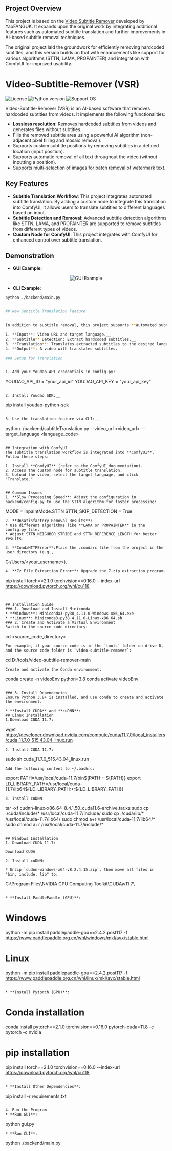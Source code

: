 ## Project Overview

This project is based on the [Video Subtitle Remover](https://github.com/YaoFANGUK/video-subtitle-remover) developed by YaoFANGUK. It expands upon the original work by integrating additional features such as automated subtitle translation and further improvements in AI-based subtitle removal techniques.

The original project laid the groundwork for efficiently removing hardcoded subtitles, and this version builds on that with enhancements like support for various algorithms (STTN, LAMA, PROPAINTER) and integration with ComfyUI for improved usability.

# Video-Subtitle-Remover (VSR)

![License](https://img.shields.io/badge/License-Apache%202-red.svg)
![Python version](https://img.shields.io/badge/Python-3.8+-blue.svg)
![Support OS](https://img.shields.io/badge/OS-Windows/macOS/Linux-green.svg)

Video-Subtitle-Remover (VSR) is an AI-based software that removes hardcoded subtitles from videos. It implements the following functionalities:

- **Lossless resolution**: Removes hardcoded subtitles from videos and generates files without subtitles.
- Fills the removed subtitle area using a powerful AI algorithm (non-adjacent pixel filling and mosaic removal).
- Supports custom subtitle positions by removing subtitles in a defined location (input position).
- Supports automatic removal of all text throughout the video (without inputting a position).
- Supports multi-selection of images for batch removal of watermark text.

## Key Features

- **Subtitle Translation Workflow**: This project integrates automated subtitle translation. By adding a custom node to integrate this translation into ComfyUI, it allows users to translate subtitles to different languages based on input.
- **Subtitle Detection and Removal**: Advanced subtitle detection algorithms like STTN, LAMA, and PROPAINTER are supported to remove subtitles from different types of videos.
- **Custom Node for ComfyUI**: This project integrates with ComfyUI for enhanced control over subtitle translation.

## Demonstration

- **GUI Example**:

<p style="text-align:center;">
    <img src="https://github.com/YaoFANGUK/video-subtitle-remover/raw/main/design/demo2.gif" alt="GUI Example"/>
</p>

- **CLI Example**:

```bash
python ./backend/main.py


## New Subtitle Translation Feature


In addition to subtitle removal, this project supports **automated subtitle translation** using the **Youdao Translation API**. The workflow includes:__

1. **Input**: Video URL and target language.__
2. **Subtitle** Detection: Extract hardcoded subtitles.__
3. **Translation**: Translates extracted subtitles to the desired language.__
4. **Output**: A video with translated subtitles.

### Setup for Translation


1. Add your Youdao API credentials in config.py:__

```
YOUDAO_API_ID = "your_api_id"
YOUDAO_API_KEY = "your_api_key"
```

2. Install Youdao SDK:__

```
pip install youdao-python-sdk
```

3. Use the translation feature via CLI:__

```
python ./backend/subtitleTranslation.py --video_url <video_url> --target_language <language_code>
```

## Integration with ComfyUI
The subtitle translation workflow is integrated into **ComfyUI**. Follow these steps:

1. Install **ComfyUI** (refer to the ComfyUI documentation).
2. Access the custom node for subtitle translation.
3. Upload the video, select the target language, and click "Translate."


## Common Issues
1. **Slow Processing Speed**: Adjust the configuration in backend/config.py to use the STTN algorithm for faster processing:__
```
MODE = InpaintMode.STTN
STTN_SKIP_DETECTION = True
```
2. **Unsatisfactory Removal Results**:__
* Use different algorithms like **LAMA or PROPAINTER** in the config.py file.
* Adjust STTN_NEIGHBOR_STRIDE and STTN_REFERENCE_LENGTH for better results.

3. **CondaHTTPError**:Place the .condarc file from the project in the user directory (e.g., 
```
C:/Users/<your_username>).
```
4. **7z File Extraction Error**: Upgrade the 7-zip extraction program.
```
pip install torch==2.1.0 torchvision==0.16.0 --index-url https://download.pytorch.org/whl/cu118
```


## Installation Guide
### 1. Download and Install Miniconda
* **Windows**: Miniconda3-py38_4.11.0-Windows-x86_64.exe
* **Linux**: Miniconda3-py38_4.11.0-Linux-x86_64.sh
### 2. Create and Activate a Virtual Environment
Switch to the source code directory:
```
cd <source_code_directory>
```
For example, if your source code is in the `tools` folder on drive D, and the source code folder is `video-subtitle-remover`:
```
cd D:/tools/video-subtitle-remover-main
```
Create and activate the Conda environment:
```
conda create -n videoEnv python=3.8
conda activate videoEnv
```

### 3. Install Dependencies
Ensure Python 3.8+ is installed, and use conda to create and activate the environment.

* **Install CUDA** and **cuDNN**:
## Linux Installation  
1.Download CUDA 11.7:
```
wget https://developer.download.nvidia.com/compute/cuda/11.7.0/local_installers/cuda_11.7.0_515.43.04_linux.run
```
2. Install CUDA 11.7:
```
sudo sh cuda_11.7.0_515.43.04_linux.run
```
Add the following content to ~/.bashrc:
```
export PATH=/usr/local/cuda-11.7/bin${PATH:+:${PATH}}
export LD_LIBRARY_PATH=/usr/local/cuda-11.7/lib64${LD_LIBRARY_PATH:+:${LD_LIBRARY_PATH}}
```
3. Install cuDNN
```
tar -xf cudnn-linux-x86_64-8.4.1.50_cuda11.6-archive.tar.xz
sudo cp ./cuda/include/* /usr/local/cuda-11.7/include/
sudo cp ./cuda/lib/* /usr/local/cuda-11.7/lib64/
sudo chmod a+r /usr/local/cuda-11.7/lib64/*
sudo chmod a+r /usr/local/cuda-11.7/include/*
```

## Windows Installation
1. Download CUDA 11.7:

Download CUDA

2. Install cuDNN:

* Unzip `cudnn-windows-x64-v8.2.4.15.zip`, then move all files in "bin, include, lib" to:
```
C:\Program Files\NVIDIA GPU Computing Toolkit\CUDA\v11.7\
```

* **Install PaddlePaddle (GPU)**:
```
# Windows
python -m pip install paddlepaddle-gpu==2.4.2.post117 -f https://www.paddlepaddle.org.cn/whl/windows/mkl/avx/stable.html

# Linux
python -m pip install paddlepaddle-gpu==2.4.2.post117 -f https://www.paddlepaddle.org.cn/whl/linux/mkl/avx/stable.html
```

* **Install Pytorch (GPU)**:
```
# Conda installation
conda install pytorch==2.1.0 torchvision==0.16.0 pytorch-cuda=11.8 -c pytorch -c nvidia

# pip installation
pip install torch==2.1.0 torchvision==0.16.0 --index-url https://download.pytorch.org/whl/cu118
```

* **Install Other Dependencies**:
```
pip install -r requirements.txt
```

4. Run the Program
* **Run GUI**:
```
python gui.py
```
* **Run CLI**:
```
python ./backend/main.py
```